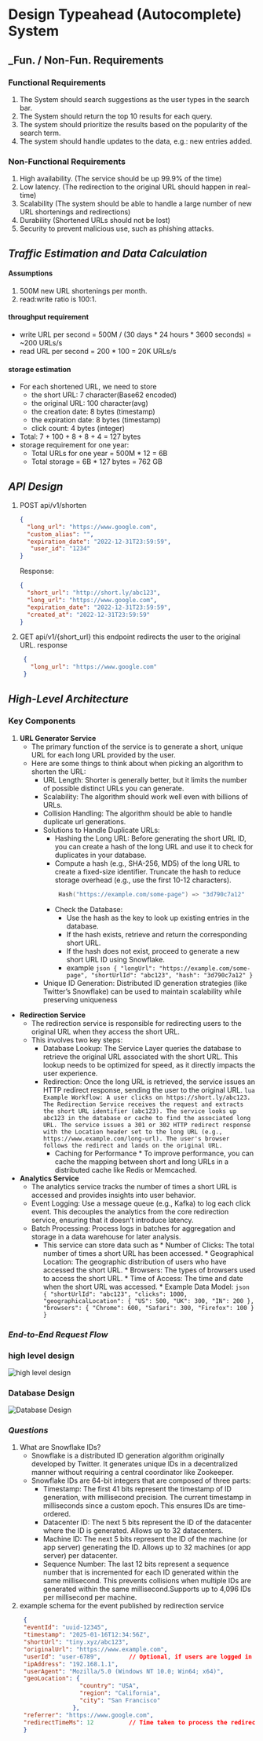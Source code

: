 # Design Typeahead (Autocomplete) System

## _Fun. / Non-Fun. Requirements
### Functional Requirements

1. The System should search suggestions as the user types in the search bar.
2. The System should return the top 10 results for each query.
3. The system should prioritize the results based on the popularity of the search term.
4. The system should handle updates to the data, e.g.: new entries added.

### Non-Functional Requirements

1. High availability. (The service should be up 99.9% of the time)
2. Low latency. (The redirection to the original URL should happen in real-time)
3. Scalability (The system should be able to handle a large number of new URL shortenings and redirections)
4. Durability (Shortened URLs should not be lost)
5. Security to prevent malicious use, such as phishing attacks.

## _Traffic Estimation and Data Calculation_
#### Assumptions
1. 500M new URL shortenings per month.
2. read:write ratio is 100:1.

#### throughput requirement

* write URL per second = 500M / (30 days * 24 hours * 3600 seconds) = ~200 URLs/s
* read URL per second = 200 * 100 = 20K URLs/s

#### storage estimation

* For each shortened URL, we need to store 
   * the short URL: 7 character(Base62 encoded)
   * the original URL: 100 character(avg)
   * the creation date: 8 bytes (timestamp)
   * the expiration date: 8 bytes (timestamp)
   * click count: 4 bytes (integer)
* Total: 7 + 100 + 8 + 8 + 4 = 127 bytes
* storage requirement for one year: 
   * Total URLs for one year = 500M * 12 = 6B
   * Total storage = 6B * 127 bytes = 762 GB


## _API Design_
1. POST api/v1/shorten
    ```json
    {
      "long_url": "https://www.google.com",
      "custom_alias": "",
      "expiration_date": "2022-12-31T23:59:59",
       "user_id": "1234"
    }
    ```
   Response:
    ```json
    {
      "short_url": "http://short.ly/abc123",
      "long_url": "https://www.google.com",
      "expiration_date": "2022-12-31T23:59:59",
      "created_at": "2022-12-31T23:59:59"
    }
    ```
   
2. GET api/v1/{short_url}
   this endpoint redirects the user to the original URL.
   response 
   ```json
    {
      "long_url": "https://www.google.com"
    }
    ```


      
## _High-Level Architecture_
### Key Components
1. **URL Generator Service**
    * The primary function of the service is to generate a short, unique URL for each long URL provided by the user. 
    * Here are some things to think about when picking an algorithm to shorten the URL:
        * URL Length: Shorter is generally better, but it limits the number of possible distinct URLs you can generate. 
        * Scalability: The algorithm should work well even with billions of URLs. 
        * Collision Handling: The algorithm should be able to handle duplicate url generations.
        * Solutions to Handle Duplicate URLs: 
           * Hashing the Long URL: Before generating the short URL ID, you can create a hash of the long URL and use it to check for duplicates in your database.
           * Compute a hash (e.g., SHA-256, MD5) of the long URL to create a fixed-size identifier. Truncate the hash to reduce storage overhead (e.g., use the first 10-12 characters).
             ```lua
              Hash("https://example.com/some-page") => "3d790c7a12"
             ```
           * Check the Database: 
                * Use the hash as the key to look up existing entries in the database.
                * If the hash exists, retrieve and return the corresponding short URL.
                * If the hash does not exist, proceed to generate a new short URL ID using Snowflake.
                * example 
                 ``` json
                  {
                  "longUrl": "https://example.com/some-page",
                  "shortUrlId": "abc123",
                  "hash": "3d790c7a12"
                  }
                 ```
        * Unique ID Generation: Distributed ID generation strategies (like Twitter’s Snowflake) can be used to maintain scalability while preserving uniqueness
* **Redirection Service**
  * The redirection service is responsible for redirecting users to the original URL when they access the short URL.
  * This involves two key steps:
    * Database Lookup: The Service Layer queries the database to retrieve the original URL associated with the short URL. This lookup needs to be optimized for speed, as it directly impacts the user experience. 
    * Redirection: Once the long URL is retrieved, the service issues an HTTP redirect response, sending the user to the original URL.
          ```lua
           Example Workflow:
           A user clicks on https://short.ly/abc123.
           The Redirection Service receives the request and extracts the short URL identifier (abc123).
           The service looks up abc123 in the database or cache to find the associated long URL.
           The service issues a 301 or 302 HTTP redirect response with the Location header set to the long URL (e.g., https://www.example.com/long-url).
           The user's browser follows the redirect and lands on the original URL.
           ```
      * Caching for Performance
               * To improve performance, you can cache the mapping between short and long URLs in a distributed cache like Redis or Memcached.
* **Analytics Service**
    * The analytics service tracks the number of times a short URL is accessed and provides insights into user behavior.
    * Event Logging: Use a message queue (e.g., Kafka) to log each click event. This decouples the analytics from the core redirection service, ensuring that it doesn’t introduce latency. 
    * Batch Processing: Process logs in batches for aggregation and storage in a data warehouse for later analysis.
      * This service can store data such as
              * Number of Clicks: The total number of times a short URL has been accessed.
              * Geographical Location: The geographic distribution of users who have accessed the short URL.
              * Browsers: The types of browsers used to access the short URL.
              * Time of Access: The time and date when the short URL was accessed.
              * Example Data Model:
              ```json
                  {
                  "shortUrlId": "abc123",
                  "clicks": 1000,
                  "geographicalLocation": {
                      "US": 500,
                      "UK": 300,
                      "IN": 200
                  },
                  "browsers": {
                      "Chrome": 600,
                      "Safari": 300,
                      "Firefox": 100
                  }
                  }
              ```
### _End-to-End Request Flow_


### high level design
![high level design](./images/URL_Shortening_System_Design.png)

### Database Design
![Database Design](./images/URL_Shortening_System_Database_Design.png)

### _Questions_
1. What are Snowflake IDs?
   * Snowflake is a distributed ID generation algorithm originally developed by Twitter. It generates unique IDs in a decentralized manner without requiring a central coordinator like Zookeeper.
   * Snowflake IDs are 64-bit integers that are composed of three parts:
        * Timestamp: The first 41 bits represent the timestamp of ID generation, with millisecond precision. The current timestamp in milliseconds since a custom epoch. This ensures IDs are time-ordered.
        * Datacenter ID: The next 5 bits represent the ID of the datacenter where the ID is generated. Allows up to 32 datacenters.
        * Machine ID: The next 5 bits represent the ID of the machine (or app server) generating the ID. Allows up to 32 machines (or app server) per datacenter.
        * Sequence Number: The last 12 bits represent a sequence number that is incremented for each ID generated within the same millisecond. This prevents collisions when multiple IDs are generated within the same millisecond.Supports up to 4,096 IDs per millisecond per machine.
2. example schema for the event published by redirection service
   ```json
    {
    "eventId": "uuid-12345",
    "timestamp": "2025-01-16T12:34:56Z",
    "shortUrl": "tiny.xyz/abc123",
    "originalUrl": "https://www.example.com",
    "userId": "user-6789",        // Optional, if users are logged in
    "ipAddress": "192.168.1.1",
    "userAgent": "Mozilla/5.0 (Windows NT 10.0; Win64; x64)",
    "geoLocation": {
                    "country": "USA",
                    "region": "California",
                    "city": "San Francisco"
                  },
    "referrer": "https://www.google.com",
    "redirectTimeMs": 12          // Time taken to process the redirect
    }
   ```
